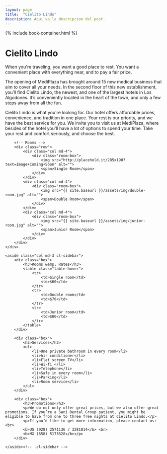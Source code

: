 ```yaml
---
layout: page
title:  "Cielito Lindo"
description: Aqui va la descripcion del post.
---
```

<div class="cl-cover">
	<div class="overlay"></div>
	{% include book-container.html %}	
</div>

<div class="row">
	<div class="col md-9">
		<h1>Cielito Lindo</h1>
		<p>When you're traveling, you want a good place to rest. You want a convenient place with everything near, and to pay a fair price.</p>
		<p>The opening of MediPlaza has brought around 15 new medical business that aim to cover all your needs. In the second floor of this new establishment, you’ll find Cielito Lindo, the newest, and one of the largest hotels in Los Algodones. It’s conveniently located in the heart of the town, and only a few steps away from all the fun.</p>
		<p>Cielito Lindo is what you're looking for. Our hotel offers affordable prices, convenience, and tradition in one place. Your rest is our priority, and we have the best service for you.
		We invite you to visit us at MediPlaza, where besides of the hotel you'll have a lot of options to spend your time. Take your rest and comfort seriously, and choose the best.</p>

		<!-- Rooms -->
		<div class="row">
			<div class="col md-4">
				<div class="room-box">
					<img src="http://placehold.it/285x190?text=Image+Coming+Soon" alt="">
					<span>Single Room</span>
				</div>
			</div>
			<div class="col md-4">
				<div class="room-box">
					<img src="{{ site.baseurl }}/assets/img/double-room.jpg" alt="">
					<span>Double Room</span>
				</div>
			</div>
			<div class="col md-4">
				<div class="room-box">
					<img src="{{ site.baseurl }}/assets/img/junior-room.jpg" alt="">
					<span>Junior Room</span>
				</div>
			</div>
		</div>
	</div>

	<aside class="col md-3 cl-sidebar">
		<div class="box">
			<h3>Rooms &amp; Rates</h3>
			<table class="table-hover">
				<tr>
					<td>Single room</td>
					<td>$60</td>
				</tr>
				<tr>
					<td>Double room</td>
					<td>$70</td>
				</tr>
				<tr>
					<td>Junior room</td>
					<td>$80</td>
				</tr>
			</table>
		</div>

		<div class="box">
			<h3>Services</h3>
			<ul>
				<li>One private bathroom in every room</li>
				<li>Air conditioner</li>
				<li>Flat screen TV</li>
				<li>Wi-fi </li>
				<li>Telephone</li> 
				<li>Safe in every room</li>
				<li>Parking</li>
				<li>Room service</li>
			</ul>
		</div>

		<div class="box">
			<h3>Promotions</h3>
			<p>We do not only offer great prices, but we also offer great promotions. If you’re a Sani Dental Group patient, you might be eligible to have from one to three free nights at Cielito Lindo.</p> 
			<p>If you’d like to get more information, please contact us: <br>
			<b>US (928) 2571136 / 3281814</b> <br>
			<b>MX (658) 5173328</b></p> 
		</div>

	</aside><!-- .cl-sidebar -->
</div>
